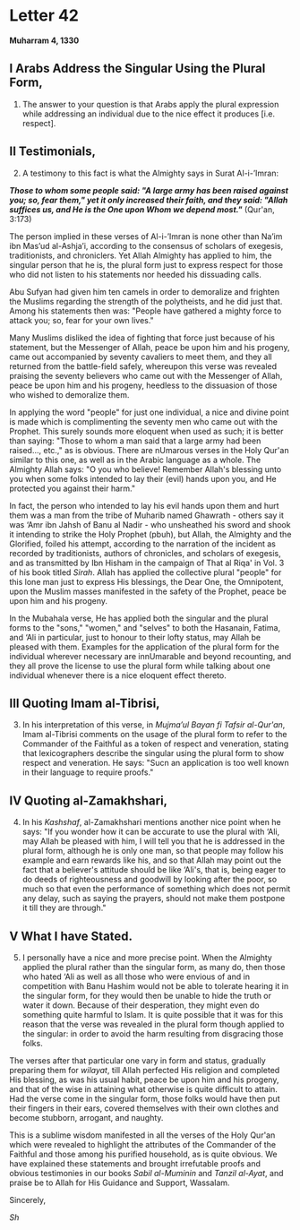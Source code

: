 Letter 42
=========

**Muharram 4, 1330**

I Arabs Address the Singular Using the Plural Form,
---------------------------------------------------

1) The answer to your question is that Arabs apply the plural expression
while addressing an individual due to the nice effect it produces [i.e.
respect].

II Testimonials,
----------------

2) A testimony to this fact is what the Almighty says in Surat
Al-i-’Imran:

***Those to whom some people said: "A large army has been raised against
you; so, fear them," yet it only increased their faith, and they said:
"Allah suffices us, and He is the One upon Whom we depend most."***
(Qur'an, 3:173)

The person implied in these verses of Al-i-’Imran is none other than
Na’im ibn Mas’ud al-Ashja’i, according to the consensus of scholars of
exegesis, traditionists, and chroniclers. Yet Allah Almighty has applied
to him, the singular person that he is, the plural form just to express
respect for those who did not listen to his statements nor heeded his
dissuading calls.

Abu Sufyan had given him ten camels in order to demoralize and frighten
the Muslims regarding the strength of the polytheists, and he did just
that. Among his statements then was: "People have gathered a mighty
force to attack you; so, fear for your own lives."

Many Muslims disliked the idea of fighting that force just because of
his statement, but the Messenger of Allah, peace be upon him and his
progeny, came out accompanied by seventy cavaliers to meet them, and
they all returned from the battle-field safely, whereupon this verse was
revealed praising the seventy believers who came out with the Messenger
of Allah, peace be upon him and his progeny, heedless to the dissuasion
of those who wished to demoralize them.

In applying the word "people" for just one individual, a nice and divine
point is made which is complimenting the seventy men who came out with
the Prophet. This surely sounds more eloquent when used as such; it is
better than saying: "Those to whom a man said that a large army had been
raised..., etc.," as is obvious. There are nUmarous verses in the Holy
Qur'an similar to this one, as well as in the Arabic language as a
whole. The Almighty Allah says: "O you who believe! Remember Allah's
blessing unto you when some folks intended to lay their (evil) hands
upon you, and He protected you against their harm."

In fact, the person who intended to lay his evil hands upon them and
hurt them was a man from the tribe of Muharib named Ghawrath - others
say it was ‘Amr ibn Jahsh of Banu al Nadir - who unsheathed his sword
and shook it intending to strike the Holy Prophet (pbuh), but Allah, the
Almighty and the Glorified, foiled his attempt, according to the
narration of the incident as recorded by traditionists, authors of
chronicles, and scholars of exegesis, and as transmitted by Ibn Hisham
in the campaign of That al Riqa' in Vol. 3 of his book titled *Sirah*.
Allah has applied the collective plural "people" for this lone man just
to express His blessings, the Dear One, the Omnipotent, upon the Muslim
masses manifested in the safety of the Prophet, peace be upon him and
his progeny.

In the Mubahala verse, He has applied both the singular and the plural
forms to the "sons," "women," and "selves" to both the Hasanain, Fatima,
and ‘Ali in particular, just to honour to their lofty status, may Allah
be pleased with them. Examples for the application of the plural form
for the individual wherever necessary are innUmarable and beyond
recounting, and they all prove the license to use the plural form while
talking about one individual whenever there is a nice eloquent effect
thereto.

III Quoting Imam al-Tibrisi,
----------------------------

3) In his interpretation of this verse, in *Mujma’ul Bayan fi Tafsir
al-Qur'an*, Imam al-Tibrisi comments on the usage of the plural form to
refer to the Commander of the Faithful as a token of respect and
veneration, stating that lexicographers describe the singular using the
plural form to show respect and veneration. He says: "Sucn an
application is too well known in their language to require proofs."

IV Quoting al-Zamakhshari,
--------------------------

4) In his *Kashshaf*, al-Zamakhshari mentions another nice point when he
says: "If you wonder how it can be accurate to use the plural with ‘Ali,
may Allah be pleased with him, I will tell you that he is addressed in
the plural form, although he is only one man, so that people may follow
his example and earn rewards like his, and so that Allah may point out
the fact that a believer's attitude should be like ‘Ali's, that is,
being eager to do deeds of righteousness and goodwill by looking after
the poor, so much so that even the performance of something which does
not permit any delay, such as saying the prayers, should not make them
postpone it till they are through."

V What I have Stated.
---------------------

5) I personally have a nice and more precise point. When the Almighty
applied the plural rather than the singular form, as many do, then those
who hated ‘Ali as well as all those who were envious of and in
competition with Banu Hashim would not be able to tolerate hearing it in
the singular form, for they would then be unable to hide the truth or
water it down. Because of their desperation, they might even do
something quite harmful to Islam. It is quite possible that it was for
this reason that the verse was revealed in the plural form though
applied to the singular: in order to avoid the harm resulting from
disgracing those folks.

The verses after that particular one vary in form and status, gradually
preparing them for *wilayat*, till Allah perfected His religion and
completed His blessing, as was his usual habit, peace be upon him and
his progeny, and that of the wise in attaining what otherwise is quite
difficult to attain. Had the verse come in the singular form, those
folks would have then put their fingers in their ears, covered
themselves with their own clothes and become stubborn, arrogant, and
naughty.

This is a sublime wisdom manifested in all the verses of the Holy Qur'an
which were revealed to highlight the attributes of the Commander of the
Faithful and those among his purified household, as is quite obvious. We
have explained these statements and brought irrefutable proofs and
obvious testimonies in our books *Sabil al-Muminin* and *Tanzil
al-Ayat*, and praise be to Allah for His Guidance and Support, Wassalam.

Sincerely,

*Sh*


